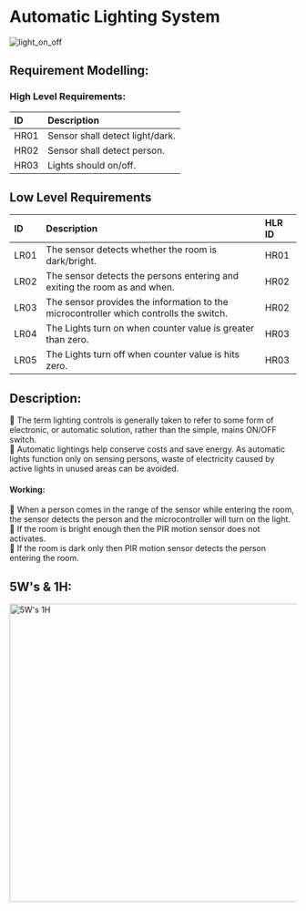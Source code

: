 # **Automatic Lighting System**

![light_on_off](https://user-images.githubusercontent.com/98833151/154866445-e8370c38-fb8c-4778-a0e2-8909de315dfa.jpg)

## Requirement Modelling:

### High Level Requirements:

|ID|Description|
|:---|:---|
|HR01|Sensor shall detect light/dark.|
|HR02|Sensor shall detect person.|
|HR03|Lights should on/off.|

## Low Level Requirements

|ID|Description|HLR ID|
|:---|:---|:---|
|LR01|The sensor detects whether the room is dark/bright.|HR01|
|LR02|The sensor detects the persons entering and exiting the room as and when.|HR02|
|LR03|The sensor provides the information to the microcontroller which controlls the switch.|HR02|
|LR04|The Lights turn on when counter value is greater than zero.|HR03|
|LR05|The Lights turn off when counter value is hits zero.|HR03|

## Description:

:pushpin: The term lighting controls is generally taken to refer to some form of electronic, or automatic solution, rather than the simple, mains ON/OFF switch.</br>
:pushpin: Automatic lightings help conserve costs and save energy. As automatic lights function only on sensing persons, waste of electricity caused by active lights in unused areas can be avoided.</br>

#### Working: 

:small_orange_diamond: When a person comes in the range of the sensor while entering the room, the sensor detects the person and the microcontroller will turn on the light.</br>
:small_orange_diamond: If the room is bright enough then the PIR motion sensor does not activates.</br>
:small_orange_diamond: If the room is dark only then PIR motion sensor detects the person entering the room.</br>

## 5W's & 1H:

<img width="524" alt="5W's 1H" src="https://user-images.githubusercontent.com/98833151/155694801-b29fdab9-9a97-403e-93b7-b4b9a8dfbfac.png">

